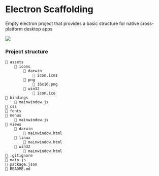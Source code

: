 # Electron Scaffolding

Empty electron project that provides a basic structure for native cross-platform desktop apps

![](http://drops.ricardoalcocer.com/drops/Screen%20Shot%202019-05-20%20at%202.02.24%20PM.png)

### Project structure

```
📁 assets
    📁 icons
        📁 darwin
            📄 icon.icns
        📁 png
            📄 16x16.png
        📁 win32
            📄 icon.ico
📁 bindings
    📄 mainwindow.js
📁 css
📁 fonts
📁 menus
    📄 mainwindow.js
📁 views
    📁 darwin
        📄 mainwindow.html
    📁 linux
        📄 mainwindow.html
    📁 win32
        📄 mainwindow.html
📄 .gitignore
📄 main.js
📄 package.json
📄 README.md
```
